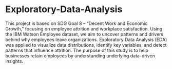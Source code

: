 # Exploratory-Data-Analysis
This project is based on SDG Goal 8 – “Decent Work and Economic Growth,” 
focusing on employee attrition and workplace satisfaction. Using the IBM 
Watson Employee dataset, we aim to uncover patterns and drivers behind 
why employees leave organizations. Exploratory Data Analysis (EDA) was 
applied to visualize data distributions, identify key variables, and detect 
patterns that influence attrition. The purpose of this study is to help 
businesses retain employees by understanding underlying data-driven 
insights. 

